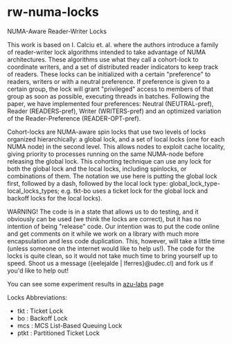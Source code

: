 rw-numa-locks
=============

NUMA-Aware Reader-Writer Locks

This work is based on  I. Calciu et. al. where the authors introduce a family of reader-writer lock algorithms intended to take advantage of NUMA architectures. These algorithms use what they call a cohort-lock to coordinate writers, and a set of distributed reader indicators to keep track of readers. These locks can be initialized with a certain "preference" to readers, writers or with a neutral preference. If preference is given to a certain group, the lock will grant "privileged" access to members of that group as soon as possible, executing threads in batches. Following the paper, we have implemented four preferences: Neutral (NEUTRAL-pref), Reader (READERS-pref), Writer (WRITERS-pref) and an optimized variation of the Reader-Preference (READER-OPT-pref).

Cohort-locks are NUMA-aware spin locks that use two levels of locks organized hierarchically: a global lock, and a set of local locks (one for each NUMA node) in the second level. This allows nodes to exploit cache locality, giving priority to processes running on the same NUMA-node before releasing the global lock. This cohorting technique can use any lock for both the global lock and the local locks, including spinlocks, or combinations of them. The notation  we use here is putting the global lock first, followed by a dash, followed by the local lock type: global_lock_type-local_locks_types; e.g. tkt-bo  uses a ticket lock for the global lock and backoff locks for the local locks).

WARNING! The code is in a state that allows us to do testing, and it obviously can be used (we think the locks are correct), but it has no intention of being "release" code. Our intention was to put the code online and get comments on it while we work on a library with much more encapsulation and less code duplication. This, however, will take a little time (unless someone on the internet would like to help us!). The code for the locks is quite clean, so it would not take much time to bring yourself up to speed. Shoot us a message ({eelejalde | lferres}@udec.cl) and fork us if you'd like to help out!

You can see some experiment results in <a href='http://azu-labs.com/numa_locks/'>azu-labs</a> page

Locks Abbreviations:
<ul>
<li>tkt : Ticket Lock
<li>bo : Backoff Lock
<li>mcs : MCS List-Based Queuing Lock
<li>ptkt : Partitioned Ticket Lock

